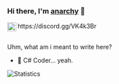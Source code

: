### Hi there, I'm [anarchy](https://github.com/anarchy1337x) 👋

<a href="https://discord.gg/VK4k3Br">
  <img align="left" alt="Discord" width="21px" src="https://raw.githubusercontent.com/anuraghazra/anuraghazra/master/assets/discord-round.svg" />
</a>https://discord.gg/VK4k3Br
<br/>
<br/>

Uhm, what am i meant to write here?

- 💬 C# Coder... yeah.


![Statistics](https://github-readme-stats.vercel.app/api?username=anarchy1337x&show_icons=true&icon_color=805AD5&text_color=666666&bg_color=ffffff00&hide_title=true&include_all_commits=true&count_private=true&hide_border=true&hide=contribs)
